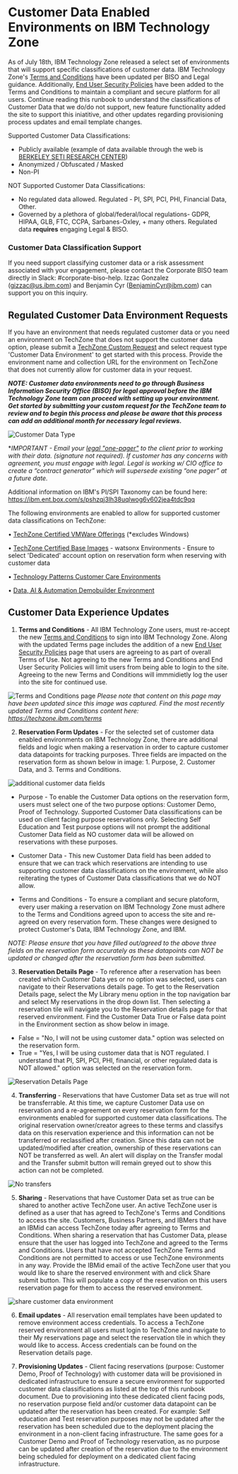
# Customer Data Enabled Environments on IBM Technology Zone

As of July 18th, IBM Technology Zone released a select set of environments that will support specific classifications of customer data. IBM Technology Zone's [Terms and Conditions](https://techzone.ibm.com/terms) have been updated per BISO and Legal guidance. Additionally, [End User Security Policies](https://techzone.ibm.com/terms/securitypolicy) have been added to the Terms and Conditions to maintain a compliant and secure platform for all users. Continue reading this runbook to understand the classifications of Customer Data that we do/do not support, new feature functionality added the site to support this iniatitive, and other updates regarding provisioning process updates and email template changes. 

Supported Customer Data Classifications:
- Publicly available (example of data available through the web is [BERKELEY SETI RESEARCH CENTER](https://seti.berkeley.edu/listen/data.html))
- Anonymized / Obfuscated / Masked
- Non-PI

NOT Supported Customer Data Classifications: 
- No regulated data allowed. Regulated - PI, SPI, PCI, PHI, Financial Data, Other.
- Governed by a plethora of global/federal/local regulations- GDPR, HIPAA, GLB, FTC, CCPA, Sarbanes-Oxley, + many others. Regulated data **requires** engaging Legal & BISO. 

### Customer Data Classification Support
If you need support classifying customer data or a risk assessment associated with your engagement, please contact the Corporate BISO team directly in Slack: #corporate-biso-help. Izzac Gonzalez (gizzac@us.ibm.com) and Benjamin Cyr (BenjaminCyr@ibm.com) can support you on this inquiry. 

## Regulated Customer Data Environment Requests

If you have an environment that needs regulated customer data or you need an environment on TechZone that does not support the customer data option, please submit a [TechZone Custom Request](https://ibm.biz/custom-techzone-requests) and select request type 'Customer Data Environment' to get started with this process. Provide the environment name and collection URL for the environment on TechZone that does not currently allow for customer data in your request. 

_**NOTE: Customer data environments need to go through Business Information Security Office (BISO) for legal approval before the IBM Technology Zone team can proceed with setting up your environment. Get started by submitting your custom request for the TechZone team to review and to begin this process and please be aware that this process can add an additional month for necessary legal reviews.**_

![Customer Data Type](https://github.com/IBM/itz-support-public/blob/2bb827675a967ac45c49644be1f421c40e12d57a/IBM-Technology-Zone/IBM-Technology-Zone-Runbooks/Images/customerdatatype.png)

**IMPORTANT - Email your [legal "one-pager"](https://www.ibm.com/support/customer/csol/terms/internal/?id=Z126-9237&cc=us&lc=en#detail-document) to the client prior to working with their data. (*signature not required). If customer has any concerns with agreement, you must engage with legal. Legal is working w/ CIO office to create a “contract generator” which will supersede existing “one pager” at a future date.**

Additional information on IBM's PI/SPI Taxonomy can be found here: https://ibm.ent.box.com/s/pshzqj3lh38uqlwog6v602jea4tdc9qq

The following environments are enabled to allow for supported customer data classifications on TechZone: 

• [TechZone Certified VMWare Offerings](https://techzone.ibm.com/collection/tech-zone-certified-base-images/journey-vmware-on-ibm-cloud-environments) (*excludes Windows)

• [TechZone Certified Base Images](https://techzone.ibm.com/collection/tech-zone-certified-base-images/journey-watsonx) - watsonx Environments - Ensure to select 'Dedicated' account option on reservation form when reserving with customer data

• [Technology Patterns Customer Care Environments](https://techzone.ibm.com/collection/technology-patterns/journey-ai-assistants)

• [Data, AI & Automation Demobuilder Environment](https://techzone.ibm.com/collection/data-ai--automation-demobuilder/environments)



## Customer Data Experience Updates

1. **Terms and Conditions** - All IBM Technology Zone users, must re-accept the new [Terms and Conditions](https://techzone.ibm.com/terms) to sign into IBM Technology Zone. Along with the updated Terms page includes the addition of a new [End User Security Policies](https://techzone.ibm.com/terms/securitypolicy) page that users are agreeing to as part of overall Terms of Use. Not agreeing to the new Terms and Conditions and End User Security Policies will limit users from being able to login to the site. Agreeing to the new Terms and Conditions will immmidietly log the user into the site for continued use. 

![Terms and Conditions page](https://github.com/IBM/itz-support-public/blob/main/IBM-Technology-Zone/IBM-Technology-Zone-Runbooks/Images/TermsConditions.png)
*Please note that content on this page may have been updated since this image was captured.*
*Find the most recently updated Terms and Conditions content here: https://techzone.ibm.com/terms*

2. **Reservation Form Updates** - For the selected set of customer data enabled environments on IBM Technology Zone, there are additional fields and logic when making a reservation in order to capture customer data datapoints for tracking purposes. Three fields are impacted on the reservation form as shown below in image: 1. Purpose, 2. Customer Data, and 3. Terms and Conditions. 

![additional customer data fields](https://github.com/IBM/itz-support-public/blob/main/IBM-Technology-Zone/IBM-Technology-Zone-Runbooks/Images/Additional_customerdataFields.png)

- Purpose - To enable the Customer Data options on the reservation form, users must select one of the two purpose options: Customer Demo, Proof of Technology. Supported Customer Data classifications can be used on client facing purpose reservations only. Selecting Self Education and Test purpose options will not prompt the additional Customer Data field as NO customer data will be allowed on reservations with these purposes. 

- Customer Data - This new Customer Data field has been added to ensure that we can track which reservations are intending to use supporting customer data classifications on the environment, while also reiterating the types of Customer Data classifications that we do NOT allow. 

- Terms and Conditions - To ensure a compliant and secure platoform, every user making a reservation on IBM Technology Zone must adhere to the Terms and Conditions agreed upon to access the site and re-agreed on every reservation form. These changes were designed to protect Customer's Data, IBM Technology Zone, and IBM.  

*NOTE: Please ensure that you have filled out/agreed to the above three fields on the reservation form accurately as these datapoints can NOT be updated or changed after the reservation form has been submitted.* 

3. **Reservation Details Page** - To reference after a reservation has been created which Customer Data yes or no option was selected, users can navigate to their Reservations details page. To get to the Reservation Details page, select the My Library menu option in the top navigation bar and select My reservations in the drop down list. Then selecting a reservation tile will navigate you to the Reservation details page for that reserved environment. Find the Customer Data True or False data point in the Environment section as show below in image. 

- False = "No, I will not be using customer data." option was selected on the reservation form.
- True = "Yes, I will be using customer data that is NOT regulated. I understand that PI, SPI, PCI, PHI, financial, or other regulated data is NOT allowed." option was selected on the reservation form. 

![Reservation Details Page](https://github.com/IBM/itz-support-public/blob/main/IBM-Technology-Zone/IBM-Technology-Zone-Runbooks/Images/reservationdetailspage.png)

4. **Transferring** - Reservations that have Customer Data set as true will not be transferrable. At this time, we capture Customer Data use on reservation and a re-agreement on every reservation form for the environments enabled for supported customer data classifications. The original reservation owner/creator agrees to these terms and classifys data on this reservation experience and this information can not be transferred or reclassified after creation. Since this data can not be updated/modified after creation, ownership of these reservations can NOT be transferred as well. An alert will display on the Transfer modal and the Transfer submit button will remain greyed out to show this action can not be completed. 

![No transfers](https://github.com/IBM/itz-support-public/blob/main/IBM-Technology-Zone/IBM-Technology-Zone-Runbooks/Images/NOTransfer.png)

5. **Sharing** - Reservations that have Customer Data set as true can be shared to another active TechZone user. An active TechZone user is defined as a user that has agreed to TechZone's Terms and Conditions to access the site. Customers, Business Partners, and IBMers that have an IBMid can access TechZone today after agreeing to Terms and Conditions. When sharing a reservation that has Customer Data, please ensure that the user has logged into TechZone and agreed to the Terms and Conditions. Users that have not accepted TechZone Terms and Conditions are not permitted to access or use TechZone environments in any way. Provide the IBMid email of the active TechZone user that you would like to share the reserved environment with and click Share submit button. This will populate a copy of the reservation on this users reservation page for them to access the reserved environment.

![share customer data environment](https://github.com/IBM/itz-support-public/blob/main/IBM-Technology-Zone/IBM-Technology-Zone-Runbooks/Images/Share_customer_data.png)

6. **Email updates** - All reservation email templates have been updated to remove environment access credentials. To access a TechZone reserved environment all users must login to TechZone and navigate to their My reservations page and select the reservation tile in which they would like to access. Access credentials can be found on the Reservation details page.

7. **Provisioning Updates** - Client facing reservations (purpose: Customer Demo, Proof of Technology) with customer data will be provisioned in dedicated infrastructure to ensure a secure environment for supported customer data classifications as listed at the top of this runbook document. Due to provisioning into these dedicated client facing pods, no reservation purpose field and/or customer data datapoint can be updated after the reservation has been created. For example: Self education and Test reservation purposes may not be updated after the reservation has been scheduled due to the deployment placing the environment in a non-client facing infrastructure. The same goes for a Customer Demo and Proof of Technology reservation, as no purpose can be updated after creation of the reservation due to the environment being scheduled for deployment on a dedicated client facing infrastructure.
